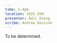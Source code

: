 ```yaml
---
time: 2-4pm
location: 1025 SSW
presenter: Adji Dieng
scribe: Andrew Davison
---
```


To be determined.